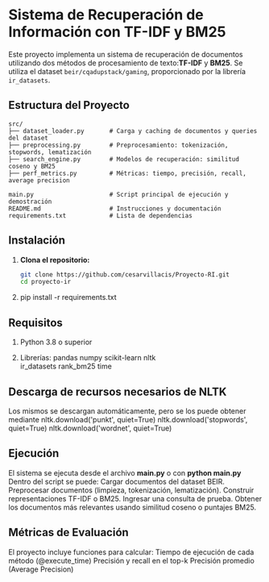 # Sistema de Recuperación de Información con TF-IDF y BM25

Este proyecto implementa un sistema de recuperación de documentos utilizando dos métodos de procesamiento de texto:**TF-IDF** y **BM25**. Se utiliza el dataset `beir/cqadupstack/gaming`, proporcionado por la librería `ir_datasets`.

## Estructura del Proyecto

```
src/
├── dataset_loader.py       # Carga y caching de documentos y queries del dataset
├── preprocessing.py        # Preprocesamiento: tokenización, stopwords, lematización
├── search_engine.py        # Modelos de recuperación: similitud coseno y BM25
├── perf_metrics.py         # Métricas: tiempo, precisión, recall, average precision

main.py                     # Script principal de ejecución y demostración
README.md                   # Instrucciones y documentación
requirements.txt            # Lista de dependencias
```


## Instalación

1. **Clona el repositorio:**
   ```bash
   git clone https://github.com/cesarvillacis/Proyecto-RI.git
   cd proyecto-ir

2. pip install -r requirements.txt

## Requisitos
1. Python 3.8 o superior

2. Librerías:
    pandas
    numpy
    scikit-learn
    nltk  
    ir_datasets
    rank_bm25
    time

## Descarga de recursos necesarios de NLTK
Los mismos se descargan automáticamente, pero se los puede obtener mediante
  nltk.download('punkt', quiet=True)
  nltk.download('stopwords', quiet=True)
  nltk.download('wordnet', quiet=True)

## Ejecución
El sistema se ejecuta desde el archivo **main.py** o con **python main.py**
Dentro del script se puede:
  Cargar documentos del dataset BEIR.
  Preprocesar documentos (limpieza, tokenización, lematización).
  Construir representaciones TF-IDF o BM25.
  Ingresar una consulta de prueba.
  Obtener los documentos más relevantes usando similitud coseno o puntajes BM25.

## Métricas de Evaluación
El proyecto incluye funciones para calcular:
  Tiempo de ejecución de cada método (@execute_time)
  Precisión y recall en el top-k
  Precisión promedio (Average Precision)

